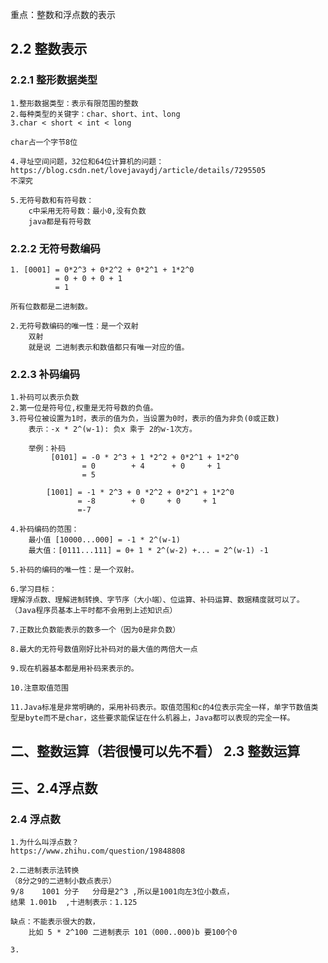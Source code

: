 重点：整数和浮点数的表示
## 2.2 整数表示
### 2.2.1 整形数据类型
    1.整形数据类型：表示有限范围的整数
    2.每种类型的关键字：char、short、int、long
    3.char < short < int < long

    char占一个字节8位

    4.寻址空间问题，32位和64位计算机的问题：
    https://blog.csdn.net/lovejavaydj/article/details/7295505 
    不深究

    5.无符号数和有符号数：
        c中采用无符号数：最小0,没有负数
        java都是有符号数

### 2.2.2 无符号数编码
    1. [0001] = 0*2^3 + 0*2^2 + 0*2^1 + 1*2^0 
              = 0 + 0 + 0 + 1 
              = 1

    所有位数都是二进制数。

    2.无符号数编码的唯一性：是一个双射
        双射
        就是说 二进制表示和数值都只有唯一对应的值。

### 2.2.3 补码编码
    1.补码可以表示负数
    2.第一位是符号位,权重是无符号数的负值。
    3.符号位被设置为1时，表示的值为负，当设置为0时，表示的值为非负(0或正数)
        表示：-x * 2^(w-1): 负x 乘于 2的w-1次方。

        举例：补码
             [0101] = -0 * 2^3 + 1 *2^2 + 0*2^1 + 1*2^0
                    = 0        + 4      + 0     + 1
                    = 5

            [1001] = -1 * 2^3 + 0 *2^2 + 0*2^1 + 1*2^0
                   = -8        + 0     + 0     + 1
                   =-7

    4.补码编码的范围：
        最小值 [10000...000] = -1 * 2^(w-1) 
        最大值：[0111...111] = 0+ 1 * 2^(w-2) +... = 2^(w-1) -1

    5.补码的编码的唯一性：是一个双射。

    6.学习目标：
    理解浮点数、理解进制转换、字节序（大小端）、位运算、补码运算、数据精度就可以了。（Java程序员基本上平时都不会用到上述知识点）

    7.正数比负数能表示的数多一个（因为0是非负数）

    8.最大的无符号数值刚好比补码对的最大值的两倍大一点

    9.现在机器基本都是用补码来表示的。

    10.注意取值范围

    11.Java标准是非常明确的，采用补码表示。取值范围和c的4位表示完全一样，单字节数值类型是byte而不是char，这些要求能保证在什么机器上，Java都可以表现的完全一样。


## 二、整数运算（若很慢可以先不看） 2.3 整数运算


## 三、2.4浮点数
### 2.4 浮点数
    1.为什么叫浮点数？
    https://www.zhihu.com/question/19848808

    2.二进制表示法转换
    （8分之9的二进制小数点表示）
    9/8    1001 分子   分母是2^3 ,所以是1001向左3位小数点，
    结果 1.001b  ,十进制表示：1.125

    缺点：不能表示很大的数，
        比如 5 * 2^100 二进制表示 101（000..000)b 要100个0

    3.